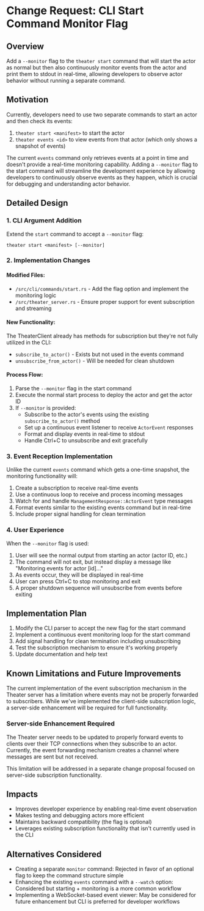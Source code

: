 # Change Request: CLI Start Command Monitor Flag

## Overview
Add a `--monitor` flag to the `theater start` command that will start the actor as normal but then also continuously monitor events from the actor and print them to stdout in real-time, allowing developers to observe actor behavior without running a separate command.

## Motivation
Currently, developers need to use two separate commands to start an actor and then check its events:
1. `theater start <manifest>` to start the actor
2. `theater events <id>` to view events from that actor (which only shows a snapshot of events)

The current `events` command only retrieves events at a point in time and doesn't provide a real-time monitoring capability. Adding a `--monitor` flag to the start command will streamline the development experience by allowing developers to continuously observe events as they happen, which is crucial for debugging and understanding actor behavior.

## Detailed Design

### 1. CLI Argument Addition
Extend the `start` command to accept a `--monitor` flag:

```
theater start <manifest> [--monitor]
```

### 2. Implementation Changes

#### Modified Files:
- `/src/cli/commands/start.rs` - Add the flag option and implement the monitoring logic
- `/src/theater_server.rs` - Ensure proper support for event subscription and streaming

#### New Functionality:
The TheaterClient already has methods for subscription but they're not fully utilized in the CLI:
- `subscribe_to_actor()` - Exists but not used in the events command
- `unsubscribe_from_actor()` - Will be needed for clean shutdown

#### Process Flow:
1. Parse the `--monitor` flag in the start command
2. Execute the normal start process to deploy the actor and get the actor ID
3. If `--monitor` is provided:
   - Subscribe to the actor's events using the existing `subscribe_to_actor()` method
   - Set up a continuous event listener to receive `ActorEvent` responses
   - Format and display events in real-time to stdout
   - Handle Ctrl+C to unsubscribe and exit gracefully

### 3. Event Reception Implementation
Unlike the current `events` command which gets a one-time snapshot, the monitoring functionality will:
1. Create a subscription to receive real-time events
2. Use a continuous loop to receive and process incoming messages
3. Watch for and handle `ManagementResponse::ActorEvent` type messages
4. Format events similar to the existing events command but in real-time
5. Include proper signal handling for clean termination

### 4. User Experience
When the `--monitor` flag is used:
1. User will see the normal output from starting an actor (actor ID, etc.)
2. The command will not exit, but instead display a message like "Monitoring events for actor [id]..."
3. As events occur, they will be displayed in real-time
4. User can press Ctrl+C to stop monitoring and exit
5. A proper shutdown sequence will unsubscribe from events before exiting

## Implementation Plan
1. Modify the CLI parser to accept the new flag for the start command
2. Implement a continuous event monitoring loop for the start command
3. Add signal handling for clean termination including unsubscribing
4. Test the subscription mechanism to ensure it's working properly
5. Update documentation and help text

## Known Limitations and Future Improvements

The current implementation of the event subscription mechanism in the Theater server has a limitation where events may not be properly forwarded to subscribers. While we've implemented the client-side subscription logic, a server-side enhancement will be required for full functionality.

### Server-side Enhancement Required
The Theater server needs to be updated to properly forward events to clients over their TCP connections when they subscribe to an actor. Currently, the event forwarding mechanism creates a channel where messages are sent but not received.

This limitation will be addressed in a separate change proposal focused on server-side subscription functionality.

## Impacts
- Improves developer experience by enabling real-time event observation
- Makes testing and debugging actors more efficient
- Maintains backward compatibility (the flag is optional)
- Leverages existing subscription functionality that isn't currently used in the CLI

## Alternatives Considered
- Creating a separate `monitor` command: Rejected in favor of an optional flag to keep the command structure simple
- Enhancing the existing `events` command with a `--watch` option: Considered but starting + monitoring is a more common workflow
- Implementing a WebSocket-based event viewer: May be considered for future enhancement but CLI is preferred for developer workflows